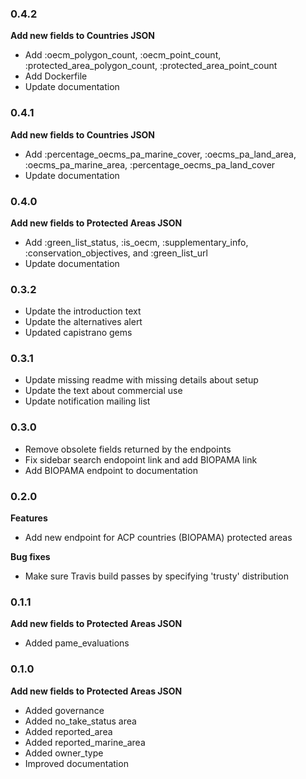 ### 0.4.2
**Add new fields to Countries JSON**
* Add :oecm_polygon_count, :oecm_point_count, :protected_area_polygon_count, :protected_area_point_count
* Add Dockerfile
* Update documentation

### 0.4.1
**Add new fields to Countries JSON**
* Add :percentage_oecms_pa_marine_cover, :oecms_pa_land_area, :oecms_pa_marine_area, :percentage_oecms_pa_land_cover
* Update documentation
### 0.4.0

**Add new fields to Protected Areas JSON**
* Add :green_list_status, :is_oecm, :supplementary_info, :conservation_objectives, and :green_list_url
* Update documentation

### 0.3.2

* Update the introduction text
* Update the alternatives alert
* Updated capistrano gems

### 0.3.1

* Update missing readme with missing details about setup
* Update the text about commercial use
* Update notification mailing list

### 0.3.0

* Remove obsolete fields returned by the endpoints
* Fix sidebar search endopoint link and add BIOPAMA link
* Add BIOPAMA endpoint to documentation

### 0.2.0

**Features**

* Add new endpoint for ACP countries (BIOPAMA) protected areas

**Bug fixes**

* Make sure Travis build passes by specifying 'trusty' distribution

### 0.1.1

**Add new fields to Protected Areas JSON**

* Added pame_evaluations

### 0.1.0

**Add new fields to Protected Areas JSON**

* Added governance
* Added no_take_status area
* Added reported_area
* Added reported_marine_area
* Added owner_type
* Improved documentation
